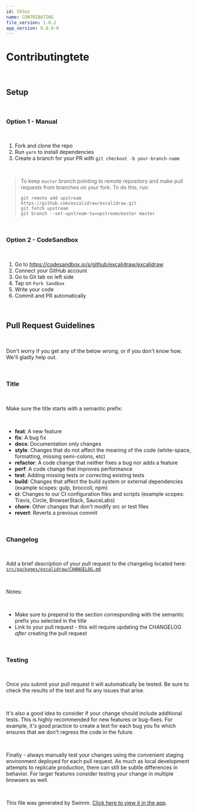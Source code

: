 ```yaml
---
id: 593oz
name: CONTRIBUTING
file_version: 1.0.2
app_version: 0.8.8-0
---
```


# Contributingtete

<br/>

## Setup

<br/>

### Option 1 - Manual

<br/>

1. Fork and clone the repo
1. Run `yarn` to install dependencies
1. Create a branch for your PR with `git checkout -b your-branch-name`

<br/>

> To keep `master` branch pointing to remote repository and make pull requests from branches on your fork. To do this, run:
> 
> ```
> git remote add upstream https://github.com/excalidraw/excalidraw.git
> git fetch upstream
> git branch --set-upstream-to=upstream/master master
> ```

<br/>

### Option 2 - CodeSandbox

<br/>

1. Go to https://codesandbox.io/s/github/excalidraw/excalidraw
1. Connect your GitHub account
1. Go to Git tab on left side
1. Tap on `Fork Sandbox`
1. Write your code
1. Commit and PR automatically

<br/>

## Pull Request Guidelines

<br/>

Don't worry if you get any of the below wrong, or if you don't know how. We'll gladly help out.

<br/>

### Title

<br/>

Make sure the title starts with a semantic prefix:

<br/>

- **feat**: A new feature
- **fix**: A bug fix
- **docs**: Documentation only changes
- **style**: Changes that do not affect the meaning of the code (white-space, formatting, missing semi-colons, etc)
- **refactor**: A code change that neither fixes a bug nor adds a feature
- **perf**: A code change that improves performance
- **test**: Adding missing tests or correcting existing tests
- **build**: Changes that affect the build system or external dependencies (example scopes: gulp, broccoli, npm)
- **ci**: Changes to our CI configuration files and scripts (example scopes: Travis, Circle, BrowserStack, SauceLabs)
- **chore**: Other changes that don't modify src or test files
- **revert**: Reverts a previous commit

<br/>

### Changelog

<br/>

Add a brief description of your pull request to the changelog located here: [`src/packages/excalidraw/CHANGELOG.md`](src/packages/excalidraw/CHANGELOG.md)

<br/>

Notes:

<br/>

- Make sure to prepend to the section corresponding with the semantic prefix you selected in the title
- Link to your pull request - this will require updating the CHANGELOG _after_ creating the pull request

<br/>

### Testing

<br/>

Once you submit your pull request it will automatically be tested. Be sure to check the results of the test and fix any issues that arise.

<br/>

It's also a good idea to consider if your change should include additional tests. This is highly recommended for new features or bug-fixes. For example, it's good practice to create a test for each bug you fix which ensures that we don't regress the code in the future.

<br/>

Finally - always manually test your changes using the convenient staging environment deployed for each pull request. As much as local development attempts to replicate production, there can still be subtle differences in behavior. For larger features consider testing your change in multiple browsers as well.


<br/>

This file was generated by Swimm. [Click here to view it in the app](https://swimm-web-app.web.app/repos/Z2l0aHViJTNBJTNBc3ItZXh0ZW5zaW9uJTNBJTNBZG91ZWs=/docs/593oz).